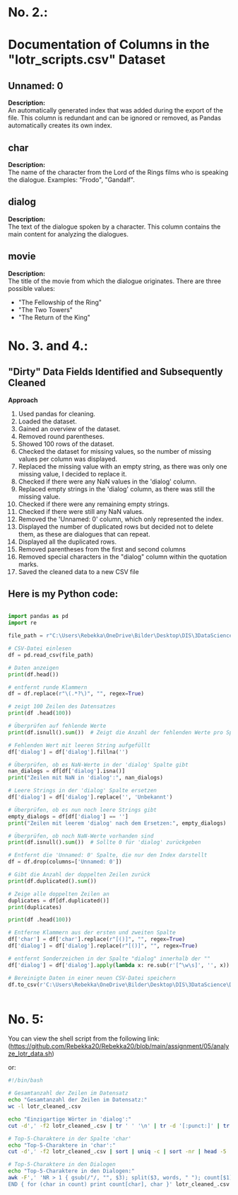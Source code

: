 # No. 2.:

# Documentation of Columns in the "lotr_scripts.csv" Dataset

## Unnamed: 0
**Description:**  
An automatically generated index that was added during the export of the file. This column is redundant and can be ignored or removed, as Pandas automatically creates its own index.

## char
**Description:**  
The name of the character from the Lord of the Rings films who is speaking the dialogue. Examples: "Frodo", "Gandalf".

## dialog
**Description:**  
The text of the dialogue spoken by a character. This column contains the main content for analyzing the dialogues.

## movie
**Description:**  
The title of the movie from which the dialogue originates. There are three possible values:  
- "The Fellowship of the Ring"  
- "The Two Towers"  
- "The Return of the King"

# No. 3. and 4.:

## "Dirty" Data Fields Identified and Subsequently Cleaned

**Approach**

1. Used pandas for cleaning.
2. Loaded the dataset.
3. Gained an overview of the dataset.
4. Removed round parentheses.
5. Showed 100 rows of the dataset.
6. Checked the dataset for missing values, so the number of missing values per column was displayed.
7. Replaced the missing value with an empty string, as there was only one missing value, I decided to replace it.
8. Checked if there were any NaN values in the 'dialog' column.
9. Replaced empty strings in the 'dialog' column, as there was still the missing value.
10. Checked if there were any remaining empty strings.
11. Checked if there were still any NaN values.
12. Removed the 'Unnamed: 0' column, which only represented the index.
13. Displayed the number of duplicated rows but decided not to delete them, as these are dialogues that can repeat.
14. Displayed all the duplicated rows.
15. Removed parentheses from the first and second columns
16. Removed special characters in the "dialog" column within the quotation marks.
17. Saved the cleaned data to a new CSV file

## Here is my Python code: 
```python

import pandas as pd
import re

file_path = r"C:\Users\Rebekka\OneDrive\Bilder\Desktop\DIS\3DataScience\DIS08DataModelling\Rebekka20\assignment\05\lotr_scripts.csv"

# CSV-Datei einlesen
df = pd.read_csv(file_path)

# Daten anzeigen
print(df.head())

# entfernt runde Klammern
df = df.replace(r"\(.*?\)", "", regex=True)

# zeigt 100 Zeilen des Datensatzes
print(df .head(100))

# Überprüfen auf fehlende Werte
print(df.isnull().sum())  # Zeigt die Anzahl der fehlenden Werte pro Spalte

# Fehlenden Wert mit leeren String aufgefüllt
df['dialog'] = df['dialog'].fillna('')

# Überprüfen, ob es NaN-Werte in der 'dialog' Spalte gibt
nan_dialogs = df[df['dialog'].isna()]
print("Zeilen mit NaN in 'dialog':", nan_dialogs)

# Leere Strings in der 'dialog' Spalte ersetzen
df['dialog'] = df['dialog'].replace('', 'Unbekannt')

# Überprüfen, ob es nun noch leere Strings gibt
empty_dialogs = df[df['dialog'] == '']
print("Zeilen mit leerem 'dialog' nach dem Ersetzen:", empty_dialogs)

# Überprüfen, ob noch NaN-Werte vorhanden sind
print(df.isnull().sum())  # Sollte 0 für 'dialog' zurückgeben

# Entfernt die 'Unnamed: 0' Spalte, die nur den Index darstellt
df = df.drop(columns=['Unnamed: 0']) 

# Gibt die Anzahl der doppelten Zeilen zurück
print(df.duplicated().sum()) 

# Zeige alle doppelten Zeilen an
duplicates = df[df.duplicated()]
print(duplicates)

print(df .head(100))

# Entferne Klammern aus der ersten und zweiten Spalte
df['char'] = df['char'].replace(r"[()]", "", regex=True)
df['dialog'] = df['dialog'].replace(r"[()]", "", regex=True)

# entfernt Sonderzeichen in der Spalte "dialog" innerhalb der ""
df['dialog'] = df['dialog'].apply(lambda x: re.sub(r'[^\w\s]', '', x))

# Bereinigte Daten in einer neuen CSV-Datei speichern
df.to_csv(r'C:\Users\Rebekka\OneDrive\Bilder\Desktop\DIS\3DataScience\DIS08DataModelling\Rebekka20\assignment\05\lotr_scripts_cleaned_.csv', index=False)



```

# No. 5: 

You can view the shell script from the following link: 
(https://github.com/Rebekka20/Rebekka20/blob/main/assignment/05/analyze_lotr_data.sh)

or:
```bash
#!/bin/bash

# Gesamtanzahl der Zeilen im Datensatz
echo "Gesamtanzahl der Zeilen im Datensatz:"
wc -l lotr_cleaned_.csv

echo "Einzigartige Wörter in 'dialog':"
cut -d',' -f2 lotr_cleaned_.csv | tr ' ' '\n' | tr -d '[:punct:]' | tr '[:upper:]' '[:lower:]' | sort | uniq -c | awk '$1 == 1 {print $2}'

# Top-5-Charaktere in der Spalte 'char'
echo "Top-5-Charaktere in 'char':"
cut -d',' -f2 lotr_cleaned_.csv | sort | uniq -c | sort -nr | head -5

# Top-5-Charaktere in den Dialogen
echo "Top-5-Charaktere in den Dialogen:"
awk -F',' 'NR > 1 { gsub(/"/, "", $3); split($3, words, " "); count[$1] += length(words) }
END { for (char in count) print count[char], char }' lotr_cleaned_.csv | sort -nr | head -5

```

